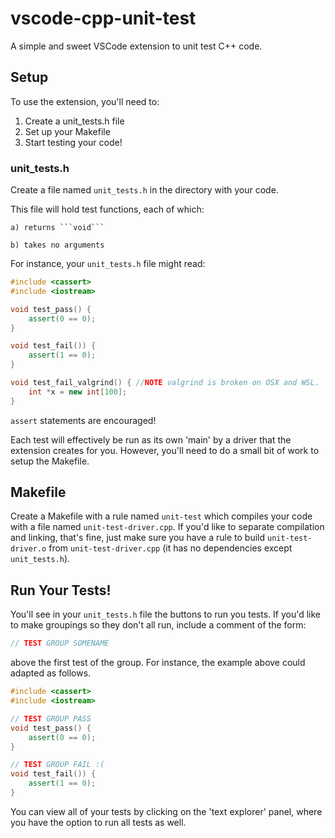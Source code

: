 # vscode-cpp-unit-test
A simple and sweet VSCode extension to unit test C++ code.

## Setup
To use the extension, you'll need to:
1) Create a unit_tests.h file
2) Set up your Makefile
3) Start testing your code! 


### unit_tests.h

Create a file named ```unit_tests.h``` in the directory with your code. 

This file will hold test functions, each of which:

	a) returns ```void```

	b) takes no arguments

For instance, your ```unit_tests.h``` file might read:

```cpp
#include <cassert>
#include <iostream>

void test_pass() {
    assert(0 == 0);
}

void test_fail()) {
	assert(1 == 0);
}

void test_fail_valgrind() { //NOTE valgrind is broken on OSX and WSL.
	int *x = new int[100];
}
```

```assert``` statements are encouraged!

Each test will effectively be run as its own 'main' by a driver that the extension creates for you.
However, you'll need to do a small bit of work to setup the Makefile.

## Makefile
Create a Makefile with a rule named ```unit-test``` which compiles your code with a file named ```unit-test-driver.cpp```. If you'd like to separate compilation and linking, that's fine, just
make sure you have a rule to build ```unit-test-driver.o``` from ```unit-test-driver.cpp``` (it has no dependencies except ```unit_tests.h```).

## Run Your Tests!
You'll see in your ```unit_tests.h``` file the buttons to run you tests. If you'd like to make groupings so they don't all run, include a comment of the form: 

```cpp
// TEST GROUP SOMENAME
``` 

above the first test of the group. For instance, the example above could adapted as follows. 

```cpp
#include <cassert>
#include <iostream>

// TEST GROUP PASS
void test_pass() {
    assert(0 == 0);
}

// TEST GROUP FAIL :(
void test_fail()) {
	assert(1 == 0);
}
```

You can view all of your tests by clicking on the 'text explorer' panel, where you have the option to run all tests as well. 

